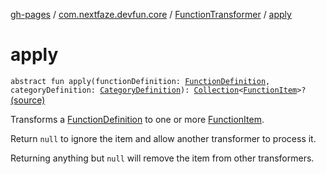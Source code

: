 [gh-pages](../../index.md) / [com.nextfaze.devfun.core](../index.md) / [FunctionTransformer](index.md) / [apply](./apply.md)

# apply

`abstract fun apply(functionDefinition: `[`FunctionDefinition`](../-function-definition/index.md)`, categoryDefinition: `[`CategoryDefinition`](../-category-definition/index.md)`): `[`Collection`](https://kotlinlang.org/api/latest/jvm/stdlib/kotlin.collections/-collection/index.html)`<`[`FunctionItem`](../-function-item/index.md)`>?` [(source)](https://github.com/NextFaze/dev-fun/tree/master/devfun-annotations/src/main/java/com/nextfaze/devfun/core/FunctionTransformer.kt#L70)

Transforms a [FunctionDefinition](../-function-definition/index.md) to one or more [FunctionItem](../-function-item/index.md).

Return `null` to ignore the item and allow another transformer to process it.

Returning anything but `null` will remove the item from other transformers.

